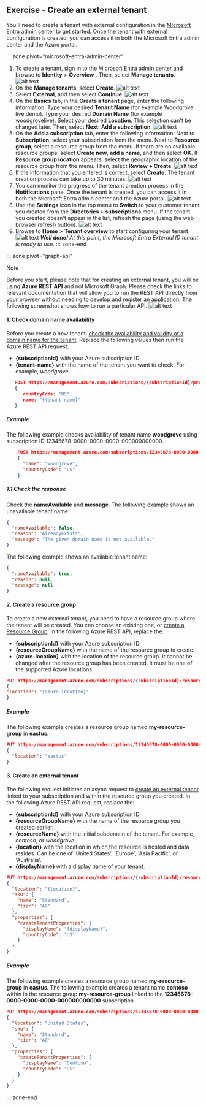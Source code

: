 ## Exercise - Create an external tenant

You'll need to create a tenant with external configuration in the [Microsoft Entra admin center](https://entra.microsoft.com/) to get started. Once the tenant with external configuration is created, you can access it in both the Microsoft Entra admin center and the Azure portal.

::: zone pivot="microsoft-entra-admin-center"

1. To create a tenant, sign in to the [Microsoft Entra admin center](https://entra.microsoft.com/) and browse to **Identity** > **Overview** . Then, select **Manage tenants**.
   ![alt text](../media/create-an-external-tenant/1.png)
1. On the **Manage tenants**, select **Create**.
   ![alt text](../media/create-an-external-tenant/2.png)
1. Select **External**, and then select **Continue**.
   ![alt text](../media/create-an-external-tenant/3.png)
1. On the **Basics** tab, in the **Create a tenant** page, enter the following information: Type your desired **Tenant Name** (for example Woodgrove live demo). Type your desired **Domain Name** (for example woodgrovelive). Select your desired **Location**. This selection can't be changed later. Then, select **Next: Add a subscription**.
   ![alt text](../media/create-an-external-tenant/4.png)
1. On the **Add a subscription** tab, enter the following information: Next to **Subscription**, select your subscription from the menu. Next to **Resource group**, select a resource group from the menu. If there are no available resource groups, select **Create new**, **add a name**, and then select **OK**. If **Resource group location** appears, select the geographic location of the resource group from the menu. Then, select **Review + Create**.
   ![alt text](../media/create-an-external-tenant/5.png)
1. If the information that you entered is correct, select **Create**. The tenant creation process can take up to 30 minutes.
   ![alt text](../media/create-an-external-tenant/6.png)
1. You can monitor the progress of the tenant creation process in the **Notifications** pane. Once the tenant is created, you can access it in both the Microsoft Entra admin center and the Azure portal.
   ![alt text](../media/create-an-external-tenant/7.png)
1. Use the **Settings** icon in the top menu to **Switch** to your customer tenant you created from the **Directories + subscriptions** menu. If the tenant you created doesn't appear in the list, refresh the page (using the web browser refresh button).
   ![alt text](../media/create-an-external-tenant/8.png)
1. Browse to **Home** > **Tenant overview** to start configuring your tenant.
   ![alt text](../media/create-an-external-tenant/9.png)
    ***Well done!** At this point, the Microsoft Entra External ID tenant is ready to use.*
::: zone-end

::: zone pivot="graph-api"

> [!NOTE]
> Before you start, please note that for creating an external tenant, you will be using **Azure REST API** and not Microsoft Graph. Please check the links to relevant documentation that will allow you to run the REST API directly from your browser without needing to develop and register an application. The following screenshot shows how to run a particular API. ![alt text](../media/create-an-external-tenant/10.png)

#### 1\. Check domain name availability

Before you create a new tenant, [check the availability and validity of a domain name for the tenant](/rest/api/activedirectory/check-name-availability/check-name-availability?view=rest-activedirectory-2023-05-17-preview&tabs=HTTP). Replace the following values then run the Azure REST API request:

- **{subscriptionId}** with your Azure subscription ID.
- **{tenant-name}** with the name of the tenant you want to check. For example, *woodgrove*.

```json
   POST https://management.azure.com/subscriptions/{subscriptionId}/providers/Microsoft.AzureActiveDirectory/checkNameAvailability?api-version=2023-05-17-preview
   {
      countryCode: "US",
      name: "{tenant-name}"
   }
```

##### Example

The following example checks availability of tenant name **woodgrove** using subscription ID 12345678-0000-0000-0000-000000000000.

```json
    POST https://management.azure.com/subscriptions/12345678-0000-0000-0000-000000000000/providers/Microsoft.AzureActiveDirectory/checkNameAvailability?api-version=2023-05-17-preview
    {
      "name": "woodgrove",
      "countryCode": "US"
    }
```

##### 1.1 Check the response

Check the **nameAvailable** and **message**. The following example shows an unavailable tenant name:

```json
{
  "nameAvailable": false,
  "reason": "AlreadyExists",
  "message": "The given domain name is not available."
}   
```  

The following example shows an available tenant name:

```json
{
  "nameAvailable": true,
  "reason": null,
  "message": null
}  
```

#### 2\. Create a resource group

To create a new external tenant, you need to have a resource group where the tenant will be created. You can choose an existing one, or [create a Resource Group](/rest/api/resources/resource-groups/create-or-update?view=rest-resources-2021-04-01&tabs=HTTP#code-try-0). In the following Azure REST API, replace the:

- **{subscriptionId}** with your Azure subscription ID.
- **{resourceGroupName}** with the name of the resource group to create.
- **{azure-location}** with the location of the resource group. It cannot be changed after the resource group has been created. It must be one of the supported Azure locations.

```json
PUT https://management.azure.com/subscriptions/{subscriptionId}/resourcegroups/{resourceGroupName}?api-version=2021-04-01
{
"location": "{azure-location}"
}
```

##### Example

The following example creates a resource group named **my-resource-group** in **eastus**.

```json
PUT https://management.azure.com/subscriptions/12345678-0000-0000-0000-000000000000/resourcegroups/my-resource-group?api-version=2021-04-01
{
  "location": "eastus"
}
```

#### 3\. Create an external tenant

The following request initiates an async request to [create an external tenant](/rest/api/resources/resource-groups/create-or-update?view=rest-resources-2021-04-01&tabs=HTTP#code-try-0) linked to your subscription and within the resource group you created. In the following Azure REST API request, replace the:

- **{subscriptionId}** with your Azure subscription ID.
- **{resourceGroupName}** with the name of the resource group you created earlier.
- **{resourceName}** with the initial subdomain of the tenant. For example, *contoso*, or *woodgrove*.
- **{location}** with the location in which the resource is hosted and data resides. Can be one of 'United States', 'Europe', 'Asia Pacific', or 'Australia'.
- **{displayName}** with a display name of your tenant.

```json
PUT https://management.azure.com/subscriptions/{subscriptionId}/resourceGroups/{resourceGroupName}/providers/Microsoft.AzureActiveDirectory/ciamDirectories/{resourceName}?api-version=2023-05-17-preview
{
  "location": "{location}",
  "sku": {
    "name": "Standard",
    "tier": "A0"
  },
  "properties": {
    "createTenantProperties": {
      "displayName": "{displayName}",
      "countryCode": "US"
    }
  }
}
```

##### Example

The following example creates a resource group named **my-resource-group** in **eastus**.
The following example creates a tenant name **contoso** within in the resource group **my-resource-group** linked to the **12345678-0000-0000-0000-000000000000** subscription.

```json
PUT https://management.azure.com/subscriptions/12345678-0000-0000-0000-000000000000/resourceGroups/my-resource-group/providers/Microsoft.AzureActiveDirectory/ciamDirectories/contoso?api-version=2023-05-17-preview
{
  "location": "United States",
  "sku": {
    "name": "Standard",
    "tier": "A0"
  },
  "properties": {
    "createTenantProperties": {
      "displayName": "Contoso",
      "countryCode": "US"
    }
  }
}
```

::: zone-end
